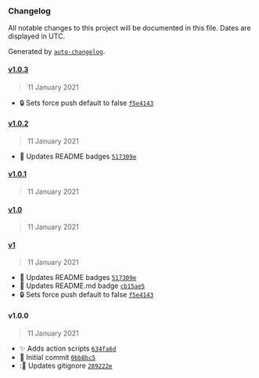 ### Changelog

All notable changes to this project will be documented in this file. Dates are displayed in UTC.

Generated by [`auto-changelog`](https://github.com/CookPete/auto-changelog).

#### [v1.0.3](https://github.com/rickstaa/action-create-tag/compare/v1.0.2...v1.0.3)

> 11 January 2021

- :lock: Sets force push default to false [`f5e4143`](https://github.com/rickstaa/action-create-tag/commit/f5e41434b4bda53d9f5ebf4bf5cb198be89c7e7d)

#### [v1.0.2](https://github.com/rickstaa/action-create-tag/compare/v1.0.1...v1.0.2)

> 11 January 2021

- :memo: Updates README badges [`517309e`](https://github.com/rickstaa/action-create-tag/commit/517309eb94f0033434009a1460e688855703a299)

#### [v1.0.1](https://github.com/rickstaa/action-create-tag/compare/v1.0...v1.0.1)

> 11 January 2021

#### [v1.0](https://github.com/rickstaa/action-create-tag/compare/v1...v1.0)

> 11 January 2021

#### [v1](https://github.com/rickstaa/action-create-tag/compare/v1.0.0...v1)

> 11 January 2021

- :memo: Updates README badges [`517309e`](https://github.com/rickstaa/action-create-tag/commit/517309eb94f0033434009a1460e688855703a299)
- :memo: Updates README.md badge [`cb15ae5`](https://github.com/rickstaa/action-create-tag/commit/cb15ae56ef1b0e6f5b21897980537cf3b3f647ff)
- :lock: Sets force push default to false [`f5e4143`](https://github.com/rickstaa/action-create-tag/commit/f5e41434b4bda53d9f5ebf4bf5cb198be89c7e7d)

#### v1.0.0

> 11 January 2021

- :sparkles: Adds action scripts [`634fa6d`](https://github.com/rickstaa/action-create-tag/commit/634fa6d7b913faf0328140f15d743f31ec8fbaa3)
- :tada: Initial commit [`0bb8bc5`](https://github.com/rickstaa/action-create-tag/commit/0bb8bc55166c5ab3fe0e064e92a8bef300757f36)
- ::see_no_evil: Updates gitignore [`289222e`](https://github.com/rickstaa/action-create-tag/commit/289222e17b25bb302a5d7ccdefc40d001ad01142)
